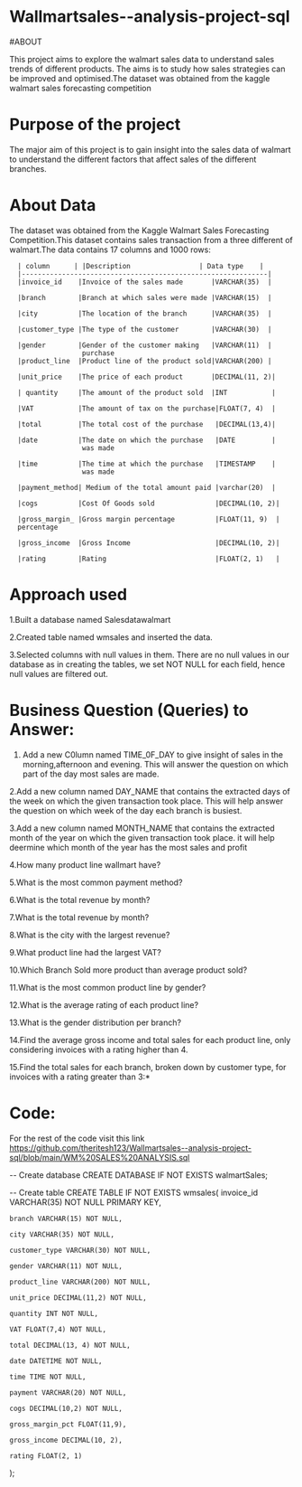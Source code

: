# Wallmartsales--analysis-project-sql          
#ABOUT


This project aims to explore the walmart sales data to understand sales trends of different products.
The aims is to study how sales strategies can be improved and optimised.The dataset was obtained from the kaggle walmart sales forecasting competition
# Purpose of the project
The major aim of this project is to gain insight into the sales data of walmart to understand the different factors that affect sales of the different branches.
# About Data
The dataset was obtained from the Kaggle Walmart Sales Forecasting Competition.This dataset contains sales transaction from a three different of walmart.The data contains 17 columns and 1000 rows:
      
      | column      | |Description                 | Data type    |
      |-------------------------------------------------------------|
      |invoice_id    |Invoice of the sales made       |VARCHAR(35)  |
      
      |branch        |Branch at which sales were made |VARCHAR(15)  |
      
      |city          |The location of the branch      |VARCHAR(35)  |
      
      |customer_type |The type of the customer        |VARCHAR(30)  |
      
      |gender        |Gender of the customer making   |VARCHAR(11)  |
                      purchase
      |product_line  |Product line of the product sold|VARCHAR(200) |
      
      |unit_price    |The price of each product       |DECIMAL(11, 2)|
      
      | quantity     |The amount of the product sold  |INT           |
      
      |VAT           |The amount of tax on the purchase|FLOAT(7, 4)  |
      
      |total         |The total cost of the purchase   |DECIMAL(13,4)|
      
      |date          |The date on which the purchase   |DATE         |
                      was made
                      
      |time          |The time at which the purchase   |TIMESTAMP    |
                      was made
                      
      |payment_method| Medium of the total amount paid |varchar(20)  |
      
      |cogs          |Cost Of Goods sold               |DECIMAL(10, 2)|
      
      |gross_margin_ |Gross margin percentage          |FLOAT(11, 9)  |
      percentage
      
      |gross_income  |Gross Income                     |DECIMAL(10, 2)|
      
      |rating        |Rating                           |FLOAT(2, 1)   |

# Approach used
1.Built a database named Salesdatawalmart

2.Created table named wmsales and inserted the data.

3.Selected columns with null values in them. There are no null values in our database as in creating the tables, 
             we set NOT NULL for each field, hence null values are filtered out.

# Business  Question (Queries) to  Answer:
1. Add a new C0lumn named TIME_0F_DAY  to give insight of sales in the morning,afternoon and evening.
   This will answer the question on which part of the day most sales are made.
   
2.Add a new column named DAY_NAME that contains the extracted days of the week on  which the  given transaction took place.
   This  will help answer the question on which week of the day each branch is busiest.
   
3.Add a new column named MONTH_NAME that contains the extracted month of the year on which the given transaction took place.
     it  will help deermine which month of the year has the most sales and profit
     
4.How many product line wallmart have?

5.What is the most common payment method?

6.What is the total revenue by month?

7.What is the total revenue by month?

8.What is the city with the largest revenue?

9.What product line had the largest VAT?

10.Which Branch Sold more product than average product sold?

11.What is the most common product line by gender?

12.What is the average rating of each product line?

13.What is the gender distribution per branch?

14.Find the average gross income and total sales for each product line,
         only considering invoices with a rating higher than 4.
         
15.Find the total sales for each branch, broken down by customer type,
       for invoices with a rating greater than 3:*

 
 # Code:
For the rest of the code visit this link https://github.com/theritesh123/Wallmartsales--analysis-project-sql/blob/main/WM%20SALES%20ANALYSIS.sql


-- Create database
CREATE DATABASE IF NOT EXISTS walmartSales;

-- Create table
CREATE TABLE IF NOT EXISTS wmsales(
	invoice_id VARCHAR(35) NOT NULL PRIMARY KEY,
 
    branch VARCHAR(15) NOT NULL,
    
    city VARCHAR(35) NOT NULL,
    
    customer_type VARCHAR(30) NOT NULL,
    
    gender VARCHAR(11) NOT NULL,
    
    product_line VARCHAR(200) NOT NULL,
    
    unit_price DECIMAL(11,2) NOT NULL,
    
    quantity INT NOT NULL,
    
    VAT FLOAT(7,4) NOT NULL,
    
    total DECIMAL(13, 4) NOT NULL,
    
    date DATETIME NOT NULL,
    
    time TIME NOT NULL,
    
    payment VARCHAR(20) NOT NULL,
    
    cogs DECIMAL(10,2) NOT NULL,
    
    gross_margin_pct FLOAT(11,9),
    
    gross_income DECIMAL(10, 2),
    
    rating FLOAT(2, 1)
);



             
